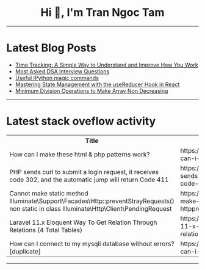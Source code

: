 <h1 align="center">Hi 👋, I'm Tran Ngoc Tam</h1>

---

# Latest Blog Posts 
<!-- BLOG-POST-LIST:START -->
- [Time Tracking: A Simple Way to Understand and Improve How You Work](https://dev.to/radzion/time-tracking-a-simple-way-to-understand-and-improve-how-you-work-1ijk)
- [Most Asked DSA Interview Questions](https://dev.to/notarena/most-asked-dsa-interview-questions-586f)
- [Useful IPython magic commands](https://dev.to/hyperkai/useful-ipython-magic-commands-8fd)
- [Mastering State Management with the useReducer Hook in React](https://dev.to/sudhanshu_developer/mastering-state-management-with-the-usereducer-hook-in-react-2mc)
- [Minimum Division Operations to Make Array Non Decreasing](https://dev.to/prashantrmishra/minimum-division-operations-to-make-array-non-decreasing-4b5g)
<!-- BLOG-POST-LIST:END -->

---

# Latest stack oveflow activity
<table>
  <tr><th>Title</th><th>Link</th></tr>
  <!-- STACKOVERFLOW:START --><tr><td>How can I make these html &amp; php patterns work?</td><td>https://stackoverflow.com/questions/79106364/how-can-i-make-these-html-php-patterns-work</td></tr><tr><td>PHP sends curl to submit a login request, it receives code 302, and the automatic jump will return Code 411</td><td>https://stackoverflow.com/questions/79106180/php-sends-curl-to-submit-a-login-request-it-receives-code-302-and-the-automati</td></tr><tr><td>Cannot make static method Illuminate\Support\Facades\Http::preventStrayRequests&lpar;&rpar; non static in class Illuminate\Http\Client\PendingRequest</td><td>https://stackoverflow.com/questions/79105977/cannot-make-static-method-illuminate-support-facades-httppreventstrayrequests</td></tr><tr><td>Laravel 11.x Eloquent Way To Get Relation Through Relations &lpar;4 Total Tables&rpar;</td><td>https://stackoverflow.com/questions/79105940/laravel-11-x-eloquent-way-to-get-relation-through-relations-4-total-tables</td></tr><tr><td>How can I connect to my mysqli database without errors? [duplicate]</td><td>https://stackoverflow.com/questions/79105782/how-can-i-connect-to-my-mysqli-database-without-errors</td></tr><!-- STACKOVERFLOW:END -->
</table>

---


